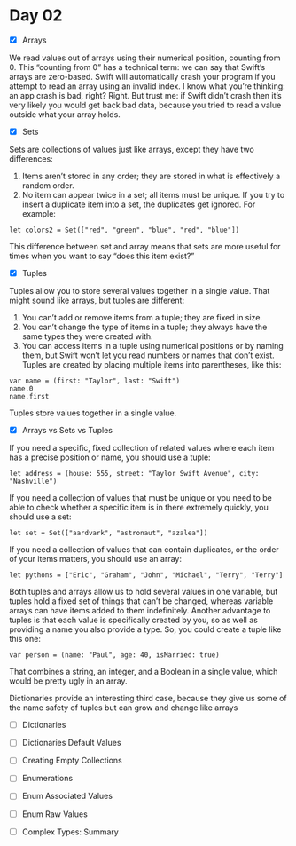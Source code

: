# Day 02

- [x] Arrays

We read values out of arrays using their numerical position, counting from 0. This “counting from 0” has a technical term: we can say that Swift’s arrays are zero-based. Swift will automatically crash your program if you attempt to read an array using an invalid index.
I know what you’re thinking: an app crash is bad, right? Right. But trust me: if Swift didn’t crash then it’s very likely you would get back bad data, because you tried to read a value outside what your array holds.

- [x] Sets

Sets are collections of values just like arrays, except they have two differences:
1. Items aren’t stored in any order; they are stored in what is effectively a random order.
2. No item can appear twice in a set; all items must be unique.
If you try to insert a duplicate item into a set, the duplicates get ignored. For example:
```
let colors2 = Set(["red", "green", "blue", "red", "blue"])
```
This difference between set and array means that sets are more useful for times when you want to say “does this item exist?”

- [x] Tuples

Tuples allow you to store several values together in a single value. That might sound like arrays, but tuples are different:
1. You can’t add or remove items from a tuple; they are fixed in size.
2. You can’t change the type of items in a tuple; they always have the same types they were created with.
3. You can access items in a tuple using numerical positions or by naming them, but Swift won’t let you read numbers or names that don’t exist.
Tuples are created by placing multiple items into parentheses, like this:
```
var name = (first: "Taylor", last: "Swift")
name.0
name.first
```
Tuples store values together in a single value.

- [x] Arrays vs Sets vs Tuples

If you need a specific, fixed collection of related values where each item has a precise position or name, you should use a tuple:
```
let address = (house: 555, street: "Taylor Swift Avenue", city: "Nashville")
```
If you need a collection of values that must be unique or you need to be able to check whether a specific item is in there extremely quickly, you should use a set:
```
let set = Set(["aardvark", "astronaut", "azalea"])
```
If you need a collection of values that can contain duplicates, or the order of your items matters, you should use an array:
```
let pythons = ["Eric", "Graham", "John", "Michael", "Terry", "Terry"]
```

Both tuples and arrays allow us to hold several values in one variable, but tuples hold a fixed set of things that can’t be changed, whereas variable arrays can have items added to them indefinitely.
Another advantage to tuples is that each value is specifically created by you, so as well as providing a name you also provide a type. So, you could create a tuple like this one:
```
var person = (name: "Paul", age: 40, isMarried: true)
```
That combines a string, an integer, and a Boolean in a single value, which would be pretty ugly in an array.

Dictionaries provide an interesting third case, because they give us some of the name safety of tuples but can grow and change like arrays


- [ ] Dictionaries



- [ ] Dictionaries Default Values


- [ ] Creating Empty Collections


- [ ] Enumerations



- [ ] Enum Associated Values



- [ ] Enum Raw Values



- [ ] Complex Types: Summary

